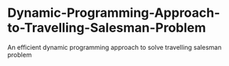 # Dynamic-Programming-Approach-to-Travelling-Salesman-Problem
An efficient dynamic programming approach to solve travelling salesman problem
